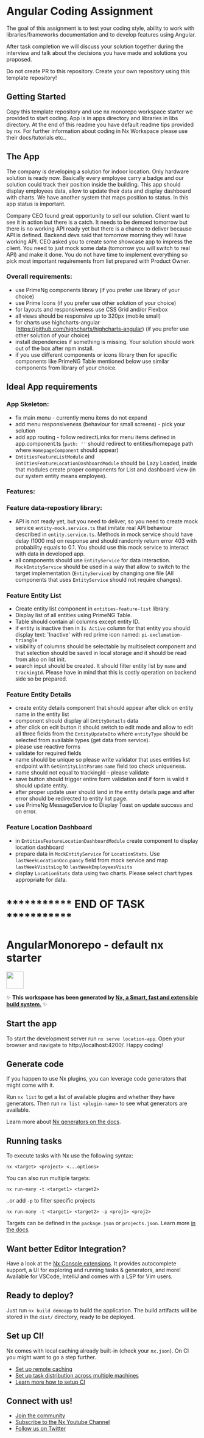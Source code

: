 # Angular Coding Assignment
The goal of this assignment is to test your coding style, ability to work with libraries/frameworks documentation and to develop features using Angular.

After task completion we will discuss your solution together during the interview and talk about the decisions you have made and solutions you proposed.

Do not create PR to this repository. Create your own repository using this template repository!


## Getting Started

Copy this template repository and use nx monorepo workspace starter we provided to start coding. App is in apps directory and libraries in libs directory. At the end of this readme you have default readme tips provided by nx. For further information about coding in Nx Workspace please use their docs/tutorials etc..


## The App
The company is developing a solution for indoor location. Only hardware solution is ready now. Basically every employee carry a badge and our solution could track their position inside the building.
This app should display employees data, allow to update their data and display dashboard with charts. We have another system that maps position to status. In this app status is important.

Company CEO found great opportunity to sell our solution. Client want to see it in action but there is a catch. It needs to be demoed tomorrow but there is no working API ready yet but there is a chance to deliver because API is defined.
Backend devs said that tomorrow morning they will have working API. CEO asked you to create some showcase app to impress the client. You need to just mock some data (tomorrow you will switch to real API) and make it done.
You do not have time to implement everything so pick most important requirements from list prepared with Product Owner.

### Overall requirements:
- use PrimeNg components library (if you prefer use library of your choice)
- use Prime Icons (if you prefer use other solution of your choice)
- for layouts and responsiveness use CSS Grid and/or Flexbox
- all views should be responsive up to 320px (mobile small)
- for charts use highcharts-angular (https://github.com/highcharts/highcharts-angular) (if you prefer use other solution of your choice)
- install dependencies if something is missing. Your solution should work out of the box after npm install.
- if you use different components or icons library then for specific components like PrimeNG Table mentioned below use similar components from library of your choice.


## Ideal App requirements

### App Skeleton:
- fix main menu - currently menu items do not expand
- add menu responsiveness (behaviour for small screens) - pick your solution
- add app routing - follow redirectLinks for menu items defined in app.component.ts (`path: ''` should redirect to entities/homepage path where `HomepageComponent` should appear)
- `EntitiesFeatureListModule` and `EntitiesFeatureLocationDashboardModule` should be Lazy Loaded, inside that modules create proper components for List and dashboard view (in our system entity means employee).

### Features:

### Feature data-repostiory library:
- API is not ready yet, but you need to deliver, so you need to create mock service `entity-mock.service.ts` that imitate real API behaviour described in `entity.service.ts`. Methods in mock service should have delay (1000 ms) on response and should randomly return error 403 with probability equals to 0.1. You should use this mock service to interact with data in developed app.
- all components should use `EntityService` for data interaction. `MockEntityService` should be used in a way that allow to switch to the target implementation (`EntityService`) by changing one file (All components that uses `EntityService` should not require changes).

### Feature Entity List
- Create entity list component in `entities-feature-list` library.
- Display list of all entities using PrimeNG Table.
- Table should contain all columns except entity ID.
- if entity is inactive then in `Is Active` column for that entity you should display text: 'Inactive' with red prime icon named: `pi-exclamation-triangle`
- visibility of columns should be selectable by multiselect component and that selection should be saved in local storage and it should be read from also on list init.
- search input should be created. It should filter entity list by `name` and `trackingId`. Please have in mind that this is costly operation on backend side so be prepared.

### Feature Entity Details
- create entity details component that should appear after click on entity name in the entity list
- component should display all `EntityDetails` data
- after click on edit button it should switch to edit mode and allow to edit all three fields from the `EntityUpdateDto` where `entityType` should be selected from available types (get data from service).
- please use reactive forms
- validate for required fields
- name should be unique so please write validator that uses entities list endpoint with `GetEntityListParams` `name` field too check uniqueness.
- name should not equal to trackingId - please validate
- save button should trigger entire form validation and if form is valid it should update entity.
- after proper update user should land in the entity details page and after error should be redirected to entity list page.
- use PrimeNg MessageService to Display Toast on update success and on error.

### Feature Location Dashboard
- in `EntitiesFeatureLocationDashboardModule` create component to display location dashboard
- prepare data in `MockEntityService` for `LocationStats`. Use `lastWeekLocationOccupancy` field from mock service and map `lastWeekVisitsLog` to `lastWeekEmployeesVisits`
- display `LocationStats` data using two charts. Please select chart types appropriate for data.


# *********** END OF TASK ***********


# AngularMonorepo - default nx starter

<a alt="Nx logo" href="https://nx.dev" target="_blank" rel="noreferrer"><img src="https://raw.githubusercontent.com/nrwl/nx/master/images/nx-logo.png" width="45"></a>

✨ **This workspace has been generated by [Nx, a Smart, fast and extensible build system.](https://nx.dev)** ✨


## Start the app

To start the development server run `nx serve location-app`. Open your browser and navigate to http://localhost:4200/. Happy coding!


## Generate code

If you happen to use Nx plugins, you can leverage code generators that might come with it.

Run `nx list` to get a list of available plugins and whether they have generators. Then run `nx list <plugin-name>` to see what generators are available.

Learn more about [Nx generators on the docs](https://nx.dev/plugin-features/use-code-generators).

## Running tasks

To execute tasks with Nx use the following syntax:

```
nx <target> <project> <...options>
```

You can also run multiple targets:

```
nx run-many -t <target1> <target2>
```

..or add `-p` to filter specific projects

```
nx run-many -t <target1> <target2> -p <proj1> <proj2>
```

Targets can be defined in the `package.json` or `projects.json`. Learn more [in the docs](https://nx.dev/core-features/run-tasks).

## Want better Editor Integration?

Have a look at the [Nx Console extensions](https://nx.dev/nx-console). It provides autocomplete support, a UI for exploring and running tasks & generators, and more! Available for VSCode, IntelliJ and comes with a LSP for Vim users.

## Ready to deploy?

Just run `nx build demoapp` to build the application. The build artifacts will be stored in the `dist/` directory, ready to be deployed.

## Set up CI!

Nx comes with local caching already built-in (check your `nx.json`). On CI you might want to go a step further.

- [Set up remote caching](https://nx.dev/core-features/share-your-cache)
- [Set up task distribution across multiple machines](https://nx.dev/core-features/distribute-task-execution)
- [Learn more how to setup CI](https://nx.dev/recipes/ci)

## Connect with us!

- [Join the community](https://nx.dev/community)
- [Subscribe to the Nx Youtube Channel](https://www.youtube.com/@nxdevtools)
- [Follow us on Twitter](https://twitter.com/nxdevtools)

